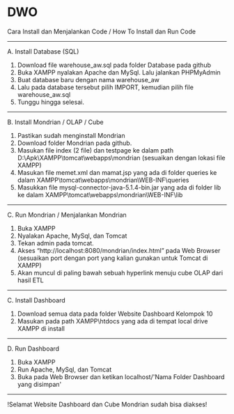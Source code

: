 # DWO

Cara Install dan Menjalankan Code / How To Install dan Run Code

-------------------------------------------
A. Install Database (SQL)

1. Download file warehouse_aw.sql pada folder Database pada github
2. Buka XAMPP nyalakan Apache dan MySql. Lalu jalankan PHPMyAdmin
3. Buat database baru dengan nama warehouse_aw
4. Lalu pada database tersebut pilih IMPORT, kemudian pilih file warehouse_aw.sql
5. Tunggu hingga selesai.

-------------------------------------------
B. Install Mondrian / OLAP / Cube

1. Pastikan sudah menginstall Mondrian
2. Download folder Mondrian pada github.
3. Masukan file index (2 file) dan testpage ke dalam path D:\Apk\XAMPP\tomcat\webapps\mondrian (sesuaikan dengan lokasi file XAMPP)
4. Masukan file memet.xml dan mamat.jsp yang ada di folder queries ke dalam XAMPP\tomcat\webapps\mondrian\WEB-INF\queries
5. Masukkan file mysql-connector-java-5.1.4-bin.jar yang ada di folder lib ke dalam XAMPP\tomcat\webapps\mondrian\WEB-INF\lib

-------------------------------------------
C. Run Mondrian / Menjalankan Mondrian

1. Buka XAMPP
2. Nyalakan Apache, MySql, dan Tomcat
3. Tekan admin pada tomcat.
4. Akses “http://localhost:8080/mondrian/index.html” pada Web Browser
(sesuaikan port dengan port yang kalian gunakan untuk Tomcat di XAMPP)
5. Akan muncul di paling bawah sebuah hyperlink menuju cube OLAP dari hasil ETL 

-------------------------------------------
C. Install Dashboard

1. Download semua data pada folder Website Dashboard Kelompok 10
2. Masukan pada path XAMPP\htdocs yang ada di tempat local drive XAMPP di install

-------------------------------------------
D. Run Dashboard

1. Buka XAMPP 
2. Run Apache, MySql, dan Tomcat
3. Buka pada Web Browser dan ketikan localhost/'Nama Folder Dashboard yang disimpan'

-------------------------------------------

!Selamat Website Dashboard dan Cube Mondrian sudah bisa diakses!
